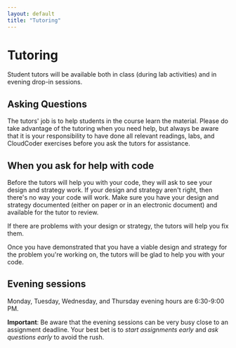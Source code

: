 ```yaml
---
layout: default
title: "Tutoring"
---
```


# Tutoring

Student tutors will be available both in class (during lab activities) and in evening drop-in sessions.

## Asking Questions

The tutors' job is to help students in the course learn the material.  Please do take advantage of the tutoring when you need help, but always be aware that it is your responsibility to have done all relevant readings, labs, and CloudCoder exercises before you ask the tutors for assistance.  

## When you ask for help with code

Before the tutors will help you with your code, they will ask to see your design and strategy work.  If your design and strategy aren't right, then there's no way your code will work.  Make sure you have your design and strategy documented (either on paper or in an electronic document) and available for the tutor to review.

If there are problems with your design or strategy, the tutors will help you fix them.

Once you have demonstrated that you have a viable design and strategy for the problem you're working on, the tutors will be glad to help you with your code.

<!--
## In class

The in-class tutors are:

* Section 101 (Hovemeyer, 8:00-9:15): Samantha Kiser
* Section 102 (Hovemeyer, 9:30-10:45): Cody Spath
* Section 103 (Hovemeyer, 11:00-12:15): Patrick Hock
* Section 104 (Jindal, 11:00-12:15): Bryan Soto (Tuesday), Kaitlyn Graf (Thursday)
* Section 105 (Jindal, 12:30-1:45): Greg Plachno (Tuesday), Kaitlyn Graf (Thursday)
* Section 106 (Hovemeyer, 2:00-3:15): Jason Constantine
-->

## Evening sessions

Monday, Tuesday, Wednesday, and Thursday evening hours are 6:30-9:00 PM.

**Important**: Be aware that the evening sessions can be very busy close to an assignment deadline.  Your best bet is to *start assignments early* and *ask questions early* to avoid the rush.
<!--
The evening tutors are:

* Monday (6:30-8:30): Bill Taylor, Kaitlyn Graf, Jason Constantine
* Tuesday (6:30-8:30): Chase Teichmann, Phil Norris, Bryan Soto
* Wednesday (6:30-8:30): Phil Norris, Cody Spath, Chase Teichmann
* Thursday (6:30-8:30): Ryan Vincent, Bryan Soto, Greg Plachno
-->

<!-- vim:set wrap: ­-->
<!-- vim:set linebreak: -->
<!-- vim:set nolist: -->
